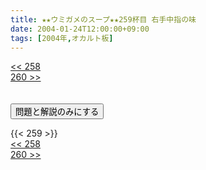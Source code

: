 ```yaml
---
title: ★★ウミガメのスープ★★259杯目 右手中指の味
date: 2004-01-24T12:00:00+09:00
tags: [2004年,オカルト板]
---
```

<div class="th_left"><a href="../258"><< 258</a></div>
<div class="th_right"><a href="../260">260 >></a></div>
<br><br>
<script src="../../js/cupsoup.js"></script>
<form>
<input type="button" value="問題と解説のみにする" onClick="toggleCupsoup()">
</form>
{{< 259 >}}
<div class="th_left"><a href="../258"><< 258</a></div>
<div class="th_right"><a href="../260">260 >></a></div>